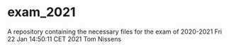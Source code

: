 # exam_2021
A repository containing the necessary files for the exam of 2020-2021
Fri 22 Jan 14:50:11 CET 2021
Tom Nissens
